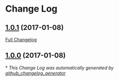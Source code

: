 # Change Log

## [1.0.1](https://github.com/iCaspar/ic-analytics/tree/1.0.1) (2017-01-08)
[Full Changelog](https://github.com/iCaspar/ic-analytics/compare/1.0.0...1.0.1)

## [1.0.0](https://github.com/iCaspar/ic-analytics/tree/1.0.0) (2017-01-08)


\* *This Change Log was automatically generated by [github_changelog_generator](https://github.com/skywinder/Github-Changelog-Generator)*